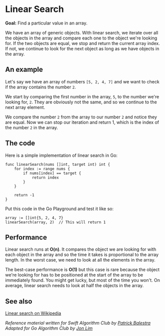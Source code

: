 # Linear Search

**Goal:** Find a particular value in an array.

We have an array of generic objects. With linear search, we iterate over all the objects in the array and compare each one to the object we're looking for. If the two objects are equal, we stop and return the current array index. If not, we continue to look for the next object as long as we have objects in the array.

## An example

Let's say we have an array of numbers `[5, 2, 4, 7]` and we want to check if the array contains the number `2`.

We start by comparing the first number in the array, `5`, to the number we're looking for, `2`. They are obviously not the same, and so we continue to the next array element.

We compare the number `2` from the array to our number `2` and notice they are equal. Now we can stop our iteration and return 1, which is the index of the number `2` in the array.

## The code

Here is a simple implementation of linear search in Go:

```golang
func linearSearch(nums []int, target int) int {
    for index := range nums {
        if nums[index] == target {
            return index
        }
    }
    
    return -1
}
```

Put this code in the Go Playground and test it like so:

```golang
array := []int{5, 2, 4, 7}
linearSearch(array, 2) 	// This will return 1
```

## Performance

Linear search runs at **O(n)**. It compares the object we are looking for with each object in the array and so the time it takes is proportional to the array length. In the worst case, we need to look at all the elements in the array.

The best-case performance is **O(1)** but this case is rare because the object we're looking for has to be positioned at the start of the array to be immediately found. You might get lucky, but most of the time you won't. On average, linear search needs to look at half the objects in the array.

## See also

[Linear search on Wikipedia](https://en.wikipedia.org/wiki/Linear_search)

*Reference material written for Swift Algorithm Club by [Patrick Balestra](http://www.github.com/BalestraPatrick)*\
*Adapted for Go Algorithm Club by [Jon Lim](https://github.com/JonLim)*
